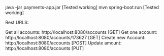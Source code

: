 java -jar payments-app.jar  [Tested working]
mvn spring-boot:run [Tested working]

Rest URLS:

Get all accounts: 		http://localhost:8080/accounts  			[GET]
Get one account: 		http://localhost:8080/accounts/173627  		[GET]
Create new Account: 	http://localhost:8080/accounts				[POST]
Update amount:			http://localhost:8080/accounts  			[PUT]
